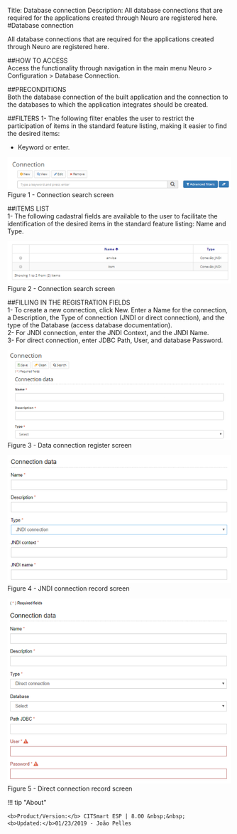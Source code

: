 Title: Database connection
Description: All database connections that are required for the applications created through Neuro are registered here.  
#Database connection  

All database connections that are required for the applications created through Neuro are registered here.  

##HOW TO ACCESS  
Access the functionality through navigation in the main menu Neuro > Configuration > Database Connection.  

##PRECONDITIONS  
Both the database connection of the built application and the connection to the databases to which the application integrates should be created.  

##FILTERS
1- The following filter enables the user to restrict the participation of items in the standard feature listing, making it easier to find the desired items:  
  - Keyword or enter.  

![Screenshot](images/DataConnection-Filters.png)    
Figure 1 - Connection search screen   

##ITEMS LIST  
1- The following cadastral fields are available to the user to facilitate the identification of the desired items in the standard feature listing: Name and Type.  

![Screenshot](images/DataConnection-ItemsList.png)   
Figure 2 - Connection search screen   

##FILLING IN THE REGISTRATION FIELDS  
1- To create a new connection, click New. Enter a Name for the connection, a Description, the Type of connection (JNDI or direct connection), and the type of the Database (access database documentation).  
2- For JNDI connection, enter the JNDI Context, and the JNDI Name.  
3- For direct connection, enter JDBC Path, User, and database Password.  

![Screenshot](images/DataConnection-register.png)   
Figure 3 - Data connection register screen  

![Screenshot](images/DataConnection-JNDI.png)     
Figure 4 - JNDI connection record screen  

![Screenshot](images/DataConnection-direct.png)   
Figure 5 - Direct connection record screen

!!! tip "About"

    <b>Product/Version:</b> CITSmart ESP | 8.00 &nbsp;&nbsp;
    <b>Updated:</b>01/23/2019 - João Pelles  






